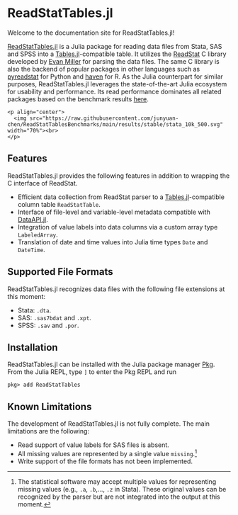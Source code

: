 # ReadStatTables.jl

Welcome to the documentation site for ReadStatTables.jl!

[ReadStatTables.jl](https://github.com/junyuan-chen/ReadStatTables.jl)
is a Julia package for reading data files from Stata, SAS and SPSS into
a [Tables.jl](https://github.com/JuliaData/Tables.jl)-compatible table.
It utilizes the [ReadStat](https://github.com/WizardMac/ReadStat) C library
developed by [Evan Miller](https://www.evanmiller.org)
for parsing the data files.
The same C library is also the backend of popular packages in other languages such as
[pyreadstat](https://github.com/Roche/pyreadstat) for Python
and [haven](https://github.com/tidyverse/haven) for R.
As the Julia counterpart for similar purposes,
ReadStatTables.jl leverages the state-of-the-art Julia ecosystem
for usability and performance.
Its read performance dominates all related packages
based on the benchmark results
[here](https://github.com/junyuan-chen/ReadStatTablesBenchmarks).

```@raw html
<p align="center">
  <img src="https://raw.githubusercontent.com/junyuan-chen/ReadStatTablesBenchmarks/main/results/stable/stata_10k_500.svg" width="70%"><br>
</p>
```

## Features

ReadStatTables.jl provides the following features in addition to
wrapping the C interface of ReadStat.

- Efficient data collection from ReadStat parser to a [Tables.jl](https://github.com/JuliaData/Tables.jl)-compatible column table `ReadStatTable`.
- Interface of file-level and variable-level metadata compatible with [DataAPI.jl](https://github.com/JuliaData/DataAPI.jl).
- Integration of value labels into data columns via a custom array type `LabeledArray`.
- Translation of date and time values into Julia time types `Date` and `DateTime`.

## Supported File Formats

ReadStatTables.jl recognizes data files with the following file extensions at this moment:

- Stata: `.dta`.
- SAS: `.sas7bdat` and `.xpt`.
- SPSS: `.sav` and `.por`.

## Installation

ReadStatTables.jl can be installed with the Julia package manager
[Pkg](https://docs.julialang.org/en/v1/stdlib/Pkg/).
From the Julia REPL, type `]` to enter the Pkg REPL and run

```
pkg> add ReadStatTables
```

## Known Limitations

The development of ReadStatTables.jl is not fully complete.
The main limitations are the following:

- Read support of value labels for SAS files is absent.
- All missing values are represented by a single value `missing`.[^1]
- Write support of the file formats has not been implemented.

[^1]: The statistical software may accept multiple values for representing missing values (e.g., `.a`, `.b`,..., `.z` in Stata). These original values can be recognized by the parser but are not integrated into the output at this moment.
